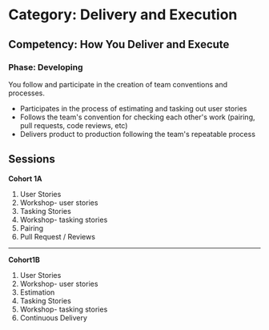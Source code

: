 # Category: Delivery and Execution
## Competency: How You Deliver and Execute
### Phase: Developing

You follow and participate in the creation of team conventions and processes.
- Participates in the process of estimating and tasking out user stories
- Follows the team's convention for checking each other's work (pairing, pull requests, code reviews, etc)
- Delivers product to production following the team's repeatable process

## Sessions

**Cohort 1A**
1. User Stories
2. Workshop- user stories
3. Tasking Stories
4. Workshop- tasking stories
5. Pairing
6. Pull Request / Reviews
----
**Cohort1B**
1. User Stories
2. Workshop- user stories
3. Estimation
4. Tasking Stories
5. Workshop- tasking stories
6. Continuous Delivery

